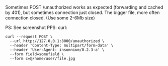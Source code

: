 Sometimes POST /unauthorized works as expected (forwarding and cached by 401), but sometimes connection just closed. 
The bigger file, more often connection closed. (Use some 2-6Mb size)

PS: See screenshot
PPS: curl:

```
curl --request POST \
  --url http://127.0.0.1:8000/unauthorized \
  --header 'Content-Type: multipart/form-data' \
  --header 'User-Agent: insomnium/0.2.3-a' \
  --form field=somefield \
  --form c=@/home/user/file.jpg
```